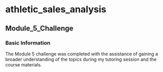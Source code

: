 # athletic_sales_analysis
## Module_5_Challenge
### Basic Information

The Module 5 challenge was completed with the assistance of gaining a broader 
understanding of the topics during my tutoring session and the course materials.
